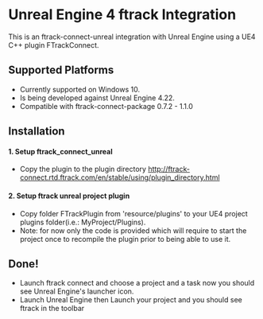 Unreal Engine 4 ftrack Integration
===========================
This is an ftrack-connect-unreal integration with Unreal Engine using a UE4 C++ plugin FTrackConnect.

Supported Platforms
-------------------
* Currently supported on Windows 10.
* Is being developed against  Unreal Engine 4.22.
* Compatible with ftrack-connect-package 0.7.2 - 1.1.0


Installation
------------
#### 1. Setup ftrack_connect_unreal 

* Copy the plugin to the plugin directory http://ftrack-connect.rtd.ftrack.com/en/stable/using/plugin_directory.html

#### 2. Setup ftrack unreal project plugin

* Copy folder FTrackPlugin from 'resource/plugins' to your UE4 project plugins folder(i.e.: MyProject/Plugins).
* Note: for now only the code is provided which will require to start the project once to recompile the plugin prior to being able to use it.


Done!
------------
* Launch ftrack connect and choose a project and a task now you should see Unreal Engine's launcher icon. 
* Launch Unreal Engine then Launch your project and you should see ftrack in the toolbar
